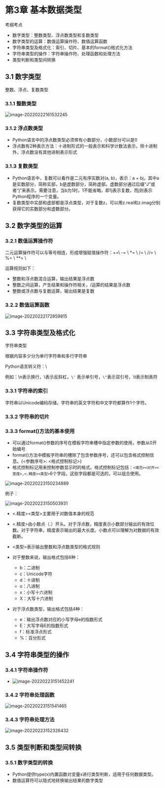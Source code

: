 # 第3章 基本数据类型

考纲考点

- 数字类型：整数类型、浮点数类型和复数类型
- 数字类型的运算：数值运算操作符、数值运算函数
- 字符串类型及格式化：索引、切片、基本的format()格式化方法
- 字符串类型的操作：字符串操作符、处理函数和处理方法
- 类型判断和类型间转换

## 3.1 数字类型

整数、浮点、复数类型

### 3.1.1 整数类型

![image-20220222161532245](C:\Users\dell\AppData\Roaming\Typora\typora-user-images\image-20220222161532245.png)

### 3.1.2 浮点数类型

- Python语言中的浮点数类型必须带有小数部分，小数部分可以是0
- 浮点数有2种表示方法：十进制形式的一般表示和科学计数法表示，除十进制外，浮点数没有其他进制表示形式

### 3.1.3 复数类型

- Python语言中，复数可以看作是二元有序实数对(a, b)，表示：a + bj，其中a是实数部分，简称实部，b是虚数部分，简称虚部。虚数部分通过后缀“J”或者“j”来表示。需要注意，当b为1时，1不能省略，即1j表示复数，而j则表示Python程序的一个变量。
- 复数类型中实部和虚部都是浮点类型，对于复数z，可以用z.real和z.imag分别获得它的实数部分和虚数部分。

## 3.2 数字类型的运算

### 3.2.1 数值运算操作符

二元运算操作符可以与等号相连，形成增强赋值操作符：+=\ -= \ *= \  /= \ //= \ %= \ **= \

运算规则如下：

- 整数和浮点数混合运算，输出结果是浮点数
- 整数之间运算，产生结果和操作符相关，/运算的结果是浮点数
- 整数或浮点数与复数运算，输出结果是复数

### 3.2.2 数值运算函数

![image-20220222172859815](C:\Users\dell\AppData\Roaming\Typora\typora-user-images\image-20220222172859815.png)

## 3.3 字符串类型及格式化

字符串类型

根据内容多少分为单行字符串和多行字符串

Python语言转义符：\

例如：\n表示换行，\\表示反斜杠，`\'` 表示单引号，`\"`表示双引号，\t表示制表符

### 3.3.1 字符串的索引

字符串以Unicode编码存储，字符串的英文字符和中文字符都算作1个字符。

### 3.3.2 字符串的切片

### 3.3.3 format()方法的基本使用

- 可以通过format()参数的序号在模板字符串槽中指定参数的使用，参数从0开始编号
- format()方法中模板字符串的槽除了包含参数序号，还可以包含格式控制信息。{<参数序号>: <格式控制标记>}
- 格式控制标记用来控制参数显示时的格式。格式控制标记包括：`<填充><对齐><宽度>,<.精度><类型>`6个字段，这些字段都是可选的，可以组合使用。

![image-20220223150234889](C:\Users\dell\AppData\Roaming\Typora\typora-user-images\image-20220223150234889.png)

例子：

![image-20220223150503931](C:\Users\dell\AppData\Roaming\Typora\typora-user-images\image-20220223150503931.png)

- <.精度><类型>主要用于对数值本身的规范
- <.精度>由小数点（.）开头。对于浮点数，精度表示小数部分输出的有效位数。对于字符串，精度表示输出的最大长度。小数点可以理解为对数据的有效截断。
- <类型>表示输出整数和浮点数类型的格式规则
- 对于整数来说，输出格式包括6种：
  - b：二进制
  - c：Unicode字符
  - d：十进制
  - o：八进制
  - x：小写十六进制
  - X：大写十六进制

- 对于浮点数类型，输出格式包括4种：
  - e：输出浮点数对应的小写字母e的指数形式
  - E：大写字母E的指数形式
  - f：标准浮点形式
  - %：百分形式

## 3.4 字符串类型的操作

### 3.4.1 字符串操作符

- ![image-20220223151452241](C:\Users\dell\AppData\Roaming\Typora\typora-user-images\image-20220223151452241.png)

### 3.4.2 字符串处理函数
![image-20220223151541465](C:\Users\dell\AppData\Roaming\Typora\typora-user-images\image-20220223151541465.png)

### 3.4.3 字符串处理方法

![image-20220223152326432](C:\Users\dell\AppData\Roaming\Typora\typora-user-images\image-20220223152326432.png)

## 3.5 类型判断和类型间转换

### 3.5.1 数字类型的转换

- Python提供type(x)内置函数对变量x进行类型判断，适用于任何数据类型。
- 数值运算符可以隐式地转换输出结果的数字类型